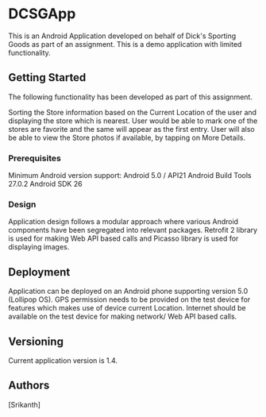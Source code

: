 # DCSGApp

This is an Android Application developed on behalf of Dick's Sporting Goods as part of an assignment.
This is a demo application with limited functionality.

## Getting Started

The following functionality has been developed as part of this assignment.

Sorting the Store information based on the Current Location of the user and displaying the store which is nearest.
User would be able to mark one of the stores are favorite and the same will appear as the first entry.
User will also be able to view the Store photos if available, by tapping on More Details.

### Prerequisites

Minimum Android version support: Android 5.0 / API21
Android Build Tools 27.0.2
Android SDK 26

### Design

Application design follows a modular approach where various Android components have been segregated into relevant packages.
Retrofit 2 library is used for making Web API based calls and Picasso library is used for displaying images.

## Deployment
Application can be deployed on an Android phone supporting version 5.0 (Lollipop OS).
GPS permission needs to be provided on the test device for features which makes use of device current Location.
Internet should be available on the test device for making network/ Web API based calls.

## Versioning

Current application version is 1.4.

## Authors

[Srikanth]
